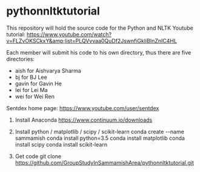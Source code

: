 # pythonnltktutorial

This repository will hold the source code for the Python and NLTK Youtube tutorial: 
https://www.youtube.com/watch?v=FLZvOKSCkxY&amp;list=PLQVvvaa0QuDf2JswnfiGkliBInZnIC4HL

Each member will submit his code to his own directory, thus there are five directories:

* aish for Aishvarya Sharma
* bj for BJ Lee
* gavin for Gavin He
* lei for Lei Ma
* wei for Wei Ren

Sentdex home page:
https://www.youtube.com/user/sentdex

1. Install Anaconda
    https://www.continuum.io/downloads

2. Install python / matplotlib / scipy / scikit-learn
    conda create --name sammamish
    conda install python=3.5
    conda install matplotlib
    conda install scipy
    conda install scikit-learn

3. Get code
    git clone https://github.com/GroupStudyInSammamishArea/pythonnltktutorial.git

